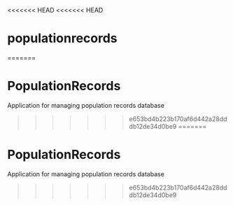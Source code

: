 <<<<<<< HEAD
<<<<<<< HEAD
# populationrecords
=======
# PopulationRecords
Application for managing population records database
>>>>>>> e653bd4b223b170af6d442a28dddb12de34d0be9
=======
# PopulationRecords
Application for managing population records database
>>>>>>> e653bd4b223b170af6d442a28dddb12de34d0be9
